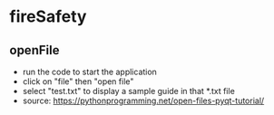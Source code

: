 # fireSafety
## openFile
- run the code to start the application
- click on "file" then "open file"
- select "test.txt" to display a sample guide in that *.txt file
- source: https://pythonprogramming.net/open-files-pyqt-tutorial/
